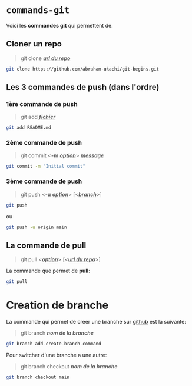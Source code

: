 # `commands-git`

Voici les **commandes git** qui permettent de:
 
## Cloner un repo
> git clone <u>*__url du repo__*</u>

```sh
git clone https://github.com/abraham-ukachi/git-begins.git
```

## Les 3 commandes de push (dans l'ordre)

### 1ère commande de push
> git add <u>*__fichier__*</u>

```sh
git add README.md
```

### 2ème commande de push
> git commit <**-m** <u>*__option__*</u>> <u>*__message__*</u>

```sh
git commit -m "Initial commit"
```

### 3ème commande de push
> git push <**-u** <u>*__option__*</u>> [<<u>*__branch__*</u>>]

```sh
git push
```
ou 

```sh
git push -u origin main
```

## La commande de pull
> git pull <<u>*__option__*</u>> [<<u>*__url du repo__*</u>>]

La commande que permet de **pull**:

```sh
git pull
```

# Creation de branche

La commande qui permet de creer une branche sur [github](https://github.com) est la suivante:

> git branch *__nom de la branche__*

```sh
git branch add-create-branch-command
```    

Pour switcher d'une branche a une autre:

> git branch checkout *__nom de la branche__*

```sh
git branch checkout main
```

